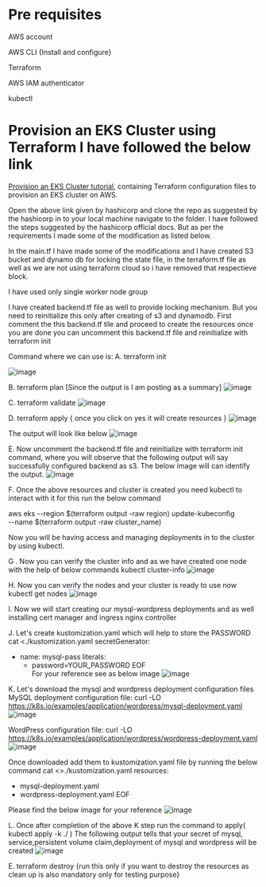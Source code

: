 # Pre requisites
AWS account

AWS CLI {Install and configure}

Terraform

AWS IAM authenticator

kubectl

# Provision an EKS Cluster using Terraform I have followed the below link 

[Provision an EKS Cluster tutorial](https://developer.hashicorp.com/terraform/tutorials/kubernetes/eks), containing
Terraform configuration files to provision an EKS cluster on AWS.

Open the above link given by hashicorp and clone the repo as suggested by the hashicorp in to your local machine navigate to the folder. I have followed the steps suggested by the hashicorp official docs. But
as per the requirements I made some of the modification as listed below.

In the main.tf I have made some of the modifications and I have created S3 bucket and dynamo db for locking the state file, in the terraform.tf file as well 
as we are not using terraform cloud so i have removed that respectieve block.

I have used only single worker node group

I have created backend.tf file as well to provide locking mechanism. But you need to reinitialize this only after creating of s3 and dynamodb. First comment the this backend.tf tile
and proceed to create the resources once you are done you can uncomment this backend.tf file and reinitialize with terraform init

Command where we can use is:
A. terraform init

![image](https://github.com/anilsree6/terraform-with-eks/assets/149375170/29a4fc5b-1162-4a05-a09d-60c30afa37ae)


B. terraform plan [Since the output is I am posting as a summary]
![image](https://github.com/anilsree6/terraform-with-eks/assets/149375170/b2a2acc6-7026-45eb-ab3f-9ae92f10f436)



C. terraform validate
![image](https://github.com/anilsree6/terraform-with-eks/assets/149375170/05c43a2f-c107-43fe-afb2-0de0b97b0a01)


D. terraform apply { once you click on yes it will create resources }
![image](https://github.com/anilsree6/terraform-with-eks/assets/149375170/7bfde5c1-7cdc-459a-b86b-94842edc049a)

The output will look like below
![image](https://github.com/anilsree6/terraform-with-eks/assets/149375170/f77d3e59-1b28-4eca-b1cd-a030594e449a)

E. Now uncomment the backend.tf file and reinitialize with terraform init command, where you will observe that the following output will say
successfully configured backend as s3. The below image will can identify the output.
![image](https://github.com/anilsree6/terraform-with-eks/assets/149375170/96bd5d5f-6308-41ff-b718-347f0bb26f10)

F. Once the above resources and cluster is created you need kubectl to interact with it for this run the below command

aws eks --region $(terraform output -raw region) update-kubeconfig \
--name $(terraform output -raw cluster_name)

Now you will be having access and managing deployments in to the cluster by using kubectl. 

G . Now you can verify the cluster info and as we have created one node with the help of below commands
kubectl cluster-info
![image](https://github.com/anilsree6/terraform-with-eks/assets/149375170/479cde0f-b1a3-4374-ac85-7a7b468f2600)

H. Now you can verify the nodes and your cluster is ready to use now
kubectl get nodes
![image](https://github.com/anilsree6/terraform-with-eks/assets/149375170/3847e89e-6889-44bf-8dca-44f628fafeac)

I. Now we will start creating our mysql-wordpress deployments and as well installing cert manager and ingress nginx controller

J. Let's create kustomization.yaml which will help to store the PASSWORD
cat <<EOF >./kustomization.yaml
secretGenerator:
- name: mysql-pass
  literals:
  - password=YOUR_PASSWORD
EOF  
For your reference see as below image
![image](https://github.com/anilsree6/terraform-with-eks/assets/149375170/e76524db-1b62-4000-a705-82a8cab89b80)

K. Let's download the mysql and wordpress deployment configuration files
MySQL deployment configuration file:
curl -LO https://k8s.io/examples/application/wordpress/mysql-deployment.yaml
![image](https://github.com/anilsree6/terraform-with-eks/assets/149375170/4fac66e5-145e-44f4-a55b-49159cb3fd28)

WordPress configuration file:
curl -LO https://k8s.io/examples/application/wordpress/wordpress-deployment.yaml
![image](https://github.com/anilsree6/terraform-with-eks/assets/149375170/5d7b492a-9425-4cb2-abbf-323f63facb78)

Once downloaded add them to kustomization.yaml file by running the below command
cat <<EOF >>./kustomization.yaml
resources:
  - mysql-deployment.yaml
  - wordpress-deployment.yaml
EOF

Please find the below image for your reference
![image](https://github.com/anilsree6/terraform-with-eks/assets/149375170/1e341992-c485-450f-b618-cde5f2ae8142)

L. Once after completion of the above K step run the command to apply( kubectl apply -k ./ )
The following output tells that your secret of mysql, service,persistent volume claim,deployment of mysql and wordpress will be created 
![image](https://github.com/anilsree6/terraform-with-eks/assets/149375170/2565d4d3-8aca-47a2-84ec-6ad39f495d3a)









E. terraform destroy {run this only if you want to destroy the resources as clean up is also mandatory only for testing purpose}




